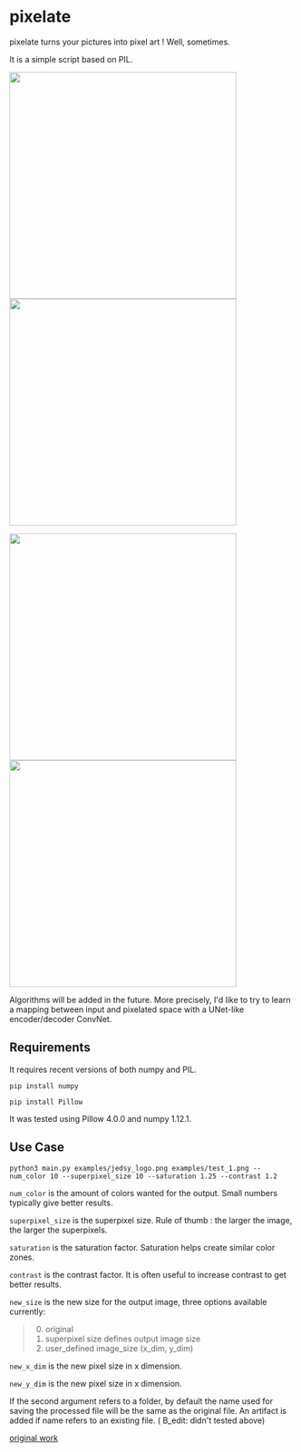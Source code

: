 # pixelate

pixelate turns your pictures into pixel art ! Well, sometimes.

It is a simple script based on PIL.

<img src="/examples/akira.jpg" alt="" width="400"/> <img src="/examples/akira_pix.png" alt="" width="400"/>  

<img src="/examples/kid.jpg" alt="" width="400"/> <img src="/examples/kid_pix.png" alt="" width="400"/>  

Algorithms will be added in the future. More precisely, I'd like to try to learn a mapping between input and pixelated space with a UNet-like encoder/decoder ConvNet.

## Requirements

It requires recent versions of both numpy and PIL.

`pip install numpy`

`pip install Pillow`

It was tested using Pillow 4.0.0 and numpy 1.12.1.

## Use Case

`python3 main.py examples/jedsy_logo.png examples/test_1.png --num_color 10 --superpixel_size 10 --saturation 1.25 --contrast 1.2`

`num_color` is the amount of colors wanted for the output. Small numbers typically give better results.

`superpixel_size` is the superpixel size. Rule of thumb : the larger the image, the larger the superpixels.

`saturation` is the saturation factor. Saturation helps create similar color zones.

`contrast` is the contrast factor. It is often useful to increase contrast to get better results.

`new_size` is the new size for the output image, three options available currently: 
> 0. original
> 1. superpixel size defines output image size
> 2. user_defined image_size (x_dim, y_dim)

`new_x_dim` is the new pixel size in x dimension.

`new_y_dim` is the new pixel size in x dimension.

If the second argument refers to a folder, by default the name used for saving the processed file will be the same as the original file. An artifact is added if name refers to an existing file. ( B_edit: didn't tested above)

[original work](https://github.com/ferretj/pixelate)

